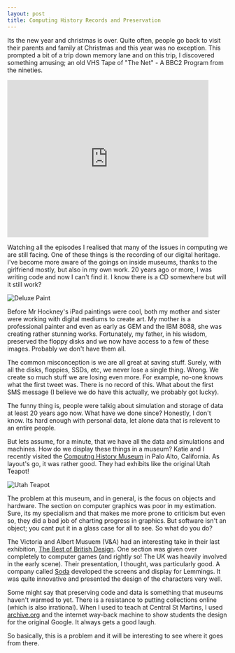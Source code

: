 ```yaml
---
layout: post
title: Computing History Records and Preservation 
---
```


Its the new year and christmas is over. Quite often, people go back to visit
their parents and family at Christmas and this year was no exception. This
prompted a bit of a trip down memory lane and on this trip, I discovered
something amusing; an old VHS Tape of "The Net" - A BBC2 Program from the
nineties.

<iframe width="460" height="360" src="http://www.youtube.com/embed/slkDBB6RSYQ?rel=0&amp;start=818" frameborder="0" allowfullscreen></iframe>

Watching all the episodes I realised that many of the issues in computing we
are still facing. One of these things is the recording of our digital heritage.
I've become more aware of the goings on inside museums, thanks to the
girlfriend mostly, but also in my own work. 20 years ago or more, I was writing
code and now I can't find it. I know there is a CD somewhere but will it still
work?

![Deluxe Paint](http://farm9.staticflickr.com/8212/8322543187_41fab267f3.jpg)

Before Mr Hockney's iPad paintings were cool, both my mother and sister were
working with digital mediums to create art. My mother is a professional
painter and even as early as GEM and the IBM 8088, she was creating rather
stunning works. Fortunately, my father, in his wisdom, preserved the floppy
disks and we now have access to a few of these images. Probably we don't have
them all.

The common misconception is we are all great at saving stuff. Surely, with all
the disks, floppies, SSDs, etc, we never lose a single thing. Wrong. We create
so much stuff we are losing even more. For example, no-one knows what the first
tweet was. There is no record of this. What about the first SMS message (I
believe we do have this actually, we probably got lucky).

The funny thing is, people were talkig about simulation and storage of data at
least 20 years ago now. What have we done since? Honestly, I don't know. Its
hard enough with personal data, let alone data that is relevent to an entire
people.

But lets assume, for a minute, that we have all the data and simulations and
machines. How do we display these things in a museum? Katie and I recently
visited the [Computng History Museum](http://www.computerhistory.org/) in Palo
Alto, California. As layout's go, it was rather good. They had exhibits like
the original Utah Teapot!

![Utah Teapot](http://farm9.staticflickr.com/8207/8260074539_80dff7c180.jpg)

The problem at this museum, and in general, is the focus on objects and
hardware. The section on computer graphics was poor in my estimation. Sure, its
my specialism and that makes me more prone to criticism but even so, they did a
bad job of charting progress in graphics. But software isn't an object; you
cant put it in a glass case for all to see. So what do you do?

The Victoria and Albert Musuem (V&A) had an interesting take in their last
exhibition, [The Best of British
Design](http://www.vam.ac.uk/content/exhibitions/exhibition-british-design/). One section was given over completely
to computer games (and rightly so! The UK was heavily involved in the early
scene). Their presentation, I thought, was particularly good. A company called
[Soda](http://www.soda.co.uk/work/vanda-british-design) developed the screens
and display for Lemmings. It was quite innovative and presented the design of
the characters very well.

Some might say that preserving code and data is something that museums haven't
warmed to yet. There is a resistance to putting collections online (which is
also irrational). When I used to teach at Central St Martins, I used
[archive.org](http://archive.org/) and the internet way-back machine to show
students the design for the original Google. It always gets a good laugh.

So basically, this is a problem and it will be interesting to see where it goes
from there. 

